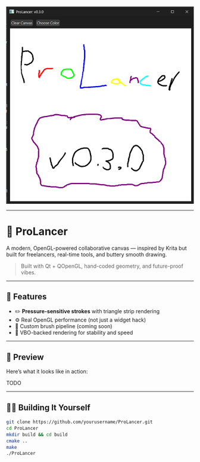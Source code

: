 <!-- Screenshot -->
<p align="center">
  <img src="assets/screenshot.png" alt="App Screenshot" width="700"/>
</p>

---

# 🎨 ProLancer

A modern, OpenGL-powered collaborative canvas — inspired by Krita but built for freelancers, real-time tools, and buttery smooth drawing.

> Built with Qt + QOpenGL, hand-coded geometry, and future-proof vibes.

---

## 🚀 Features

- ✏️ **Pressure-sensitive strokes** with triangle strip rendering
- ⚙️ Real OpenGL performance (not just a widget hack)
- 🎨 Custom brush pipeline (coming soon)
- 🔄 VBO-backed rendering for stability and speed

---

## 📸 Preview

Here’s what it looks like in action:

TODO

---

## 🧑‍💻 Building It Yourself

```bash
git clone https://github.com/yourusername/ProLancer.git
cd ProLancer
mkdir build && cd build
cmake ..
make
./ProLancer
